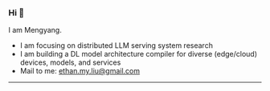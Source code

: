 ### Hi 👋

I am Mengyang.

- I am focusing on distributed LLM serving system research
- I am building a DL model architecture compiler for diverse (edge/cloud) devices, models, and services
- Mail to me: ethan.my.liu@gmail.com

---

